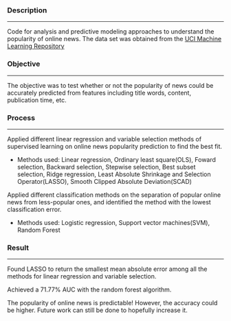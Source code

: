 ### Description
---
Code for analysis and predictive modeling approaches to understand the popularity of online news. The data set was obtained from the [UCI Machine Learning Repository](https://archive.ics.uci.edu/ml/datasets/Online+News+Popularity)

### Objective
---
The objective was to test whether or not the popularity of news could be accurately predicted from features including title words, content, publication time, etc.

### Process
---
Applied different linear regression and variable selection methods of supervised learning on online news popularity prediction to find  the best fit.
  * Methods used: Linear regression, Ordinary least square(OLS), Foward selection, Backward selection, Stepwise selection, Best subset selection, Ridge regression, Least Absolute Shrinkage and Selection Operator(LASSO), Smooth Clipped Absolute Deviation(SCAD)


Applied different classification methods on the separation of popular online news from less-popular ones, and identified the method with the lowest classification error.
  * Methods used: Logistic regression, Support vector machines(SVM), Random Forest

### Result
---
Found LASSO to return the smallest mean absolute error among all the methods for linear regression and variable selection.

Achieved a 71.77% AUC with the random forest algorithm.

The popularity of online news is predictable! However, the accuracy could be higher. Future work can still be done to hopefully increase it.
